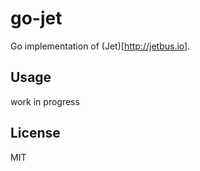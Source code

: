 
# go-jet

Go implementation of (Jet)[http://jetbus.io].

## Usage

work in progress

## License

MIT
